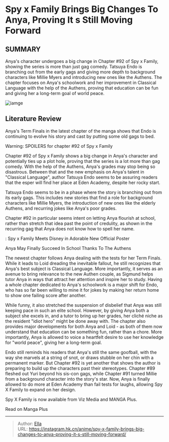 # Spy x Family Brings Big Changes To Anya, Proving It s Still Moving Forward


## SUMMARY 



  Anya&#39;s character undergoes a big change in Chapter #92 of Spy x Family, showing the series is more than just gag comedy.   Tatsuya Endo is branching out from the early gags and giving more depth to background characters like Millie Myers and introducing new ones like the Authens.   The chapter focuses on Anya&#39;s schoolwork and her improvement in Classical Language with the help of the Authens, proving that education can be fun and giving her a long-term goal of world peace.  

![iamge](https://static1.srcdn.com/wordpress/wp-content/uploads/2023/10/spy-x-family-anya-shocked.jpg)

## Literature Review

Anya&#39;s Term Finals in the latest chapter of the manga shows that Endo is continuing to evolve his story and cast by putting some old gags to bed.




Warning: SPOILERS for chapter #92 of Spy x Family




Chapter #92 of Spy x Family shows a big change in Anya&#39;s character and potentially ties up a plot hole, proving that the series is a lot more than gag comedy. With the help of the Authens, Anya&#39;s grades may stop being so disastrous. Between that and the new emphasis on Anya&#39;s talent in &#34;Classical Language&#34;, author Tatsuya Endo seems to be assuring readers that the esper will find her place at Eden Academy, despite her rocky start.

Tatsuya Endo seems to be in a phase where the story is branching out from its early gags. This includes new stories that find a role for background characters like Millie Myers, the introduction of new ones like the elderly Authens, and recurring jokes like Anya&#39;s poor grades.

          

Chapter #92 in particular seems intent on letting Anya flourish at school, rather than stretch that idea past the point of credulity, as shown in the recurring gag that Anya does not know how to spell her name.




 : Spy x Family Meets Disney in Adorable New Official Poster


 Anya May Finally Succeed In School Thanks To The Authens 
         

The newest chapter follows Anya dealing with the tests for her Term Finals. While it leads to Loid dreading the inevitable fallout, he still recognizes that Anya&#39;s best subject is Classical Language. More importantly, it serves as an avenue to bring relevance to the new Authen couple, as Sigmund helps tutor Anya in ways that attract her attention and inspire her to study. Having a whole chapter dedicated to Anya&#39;s schoolwork is a major shift for Endo, who has so far been willing to mine it for jokes by making her return home to show one failing score after another.

While funny, it also stretched the suspension of disbelief that Anya was still keeping pace in such an elite school. However, by giving Anya both a subject she excels in, and a tutor to bring up her grades, her cliché niche as the resident &#34;idiot hero&#34; might be done away with. The chapter also provides major developments for both Anya and Loid - as both of them now understand that education can be something fun, rather than a chore. More importantly, Anya is allowed to voice a heartfelt desire to use her knowledge for &#34;world peace&#34;, giving her a long-term goal.




          

Endo still reminds his readers that Anya&#39;s still the same goofball, with the way she marvels at a string of snot, or draws stubble on her chin with a permanent marker. But Chapter #92 is yet another that shows the author is preparing to build up the characters past their stereotypes. Chapter #89 fleshed out Yuri beyond his sis-con gags, while Chapter #91 turned Millie from a background character into the story&#39;s star. Now, Anya is finally allowed to do more at Eden Academy than fail tests for laughs, allowing Spy X Family to expand on her design.

Spy X Family is now available from Viz Media and MANGA Plus.

Read on Manga Plus



---

> Author: [Ella](https://instagram.hk.cn/)  
> URL: https://instagram.hk.cn/anime/spy-x-family-brings-big-changes-to-anya-proving-it-s-still-moving-forward/  


